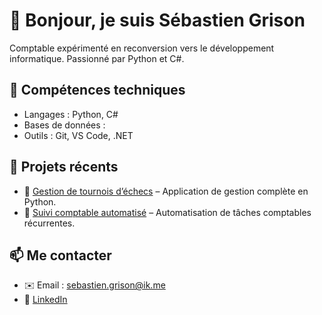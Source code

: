 # 👋 Bonjour, je suis Sébastien Grison

Comptable expérimenté en reconversion vers le développement informatique. Passionné par Python et C#.

## 🔧 Compétences techniques
- Langages : Python, C#
- Bases de données : 
- Outils : Git, VS Code, .NET

## 📂 Projets récents

- 🧮 [Gestion de tournois d’échecs](https://github.com/ton-repo/tournois-echecs) – Application de gestion complète en Python.
- 💼 [Suivi comptable automatisé](https://github.com/ton-repo/compta-python) – Automatisation de tâches comptables récurrentes.

## 📫 Me contacter

- ✉️ Email : sebastien.grison@ik.me
- 🔗 [LinkedIn](https://www.linkedin.com/in/ton-profil/)

